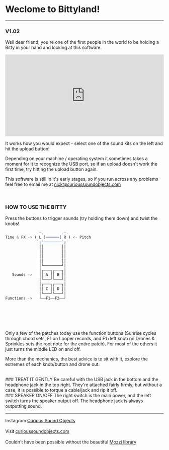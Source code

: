 # Weclome to Bittyland!

---------------
### V1.02  
Well dear friend, you're one of the first people in the world to be holding a Bitty in your hand and looking at this software. 

<iframe src="https://player.vimeo.com/video/353112611" width="100%" height="260" frameborder="0" allow="autoplay; fullscreen" allowfullscreen></iframe>

It works how you would expect - select one of the sound kits on the left and hit the upload button! 

Depending on your machine / operating system it sometimes takes a moment for it to recognize the USB port, so if an upload doesn't work the first time, try hitting the upload button again. 

This software is still in it's early stages, so if you run across any problems feel free to email me at [nick@curioussoundobjects.com](mailto:nick@curioussoundobjects.com)

<br>

### HOW TO USE THE BITTY <br>
Press the buttons to trigger sounds (try holding them down) and twist the knobs! 
<br>


```js
              .─.        .─.                          
Time & FX -> ( L )──────( R ) <- Pitch                
              `┬'────────`┬'                          
               ││        ││                           
               ││        ││                           
               ││        ││                           
               ││        ││                           
               │└────────┘│                           
               │┌───┐┌───┐│                           
   Sounds ->   ││ A ││ B ││                           
               │└───┘└───┘│                           
               │┌───┐┌───┐│                           
               ││ C ││ D ││                           
               │└───┘└───┘│                           
Functions ->   └──F1──F2──┘                           
                                                                                                                                                              
                                                                            
```
<br>
<br>
<br>
Only a few of the patches today use the function buttons (Sunrise cycles through chord sets, F1 on Looper records, and F1+left knob on Drones & Sprinkles sets the root note for the entire patch). For most of the others it just turns the middle LED on and off.

More than the mechanics, the best advice is to sit with it, explore the extremes of each knob/button and drone out.

<br>
### TREAT IT GENTLY 
Be careful with the USB jack in the bottom and the headphone jack in the top right. They're attached fairly firmly, but without a case, it is possible to torque a cable/jack and rip it off.

<br>
### SPEAKER ON/OFF
The right switch is the main power, and the left switch turns the speaker output off. The headphone jack is always outputting sound.

<br>

---------------

Instagram [Curious Sound Objects](https://www.instagram.com/curioussoundobjects/)<br><br>
Visit [curioussoundobjects.com](https://www.curioussoundobjects.com/)<br><br>
Couldn't have been possible without the beautiful [Mozzi library](https://sensorium.github.io/Mozzi/examples/)

